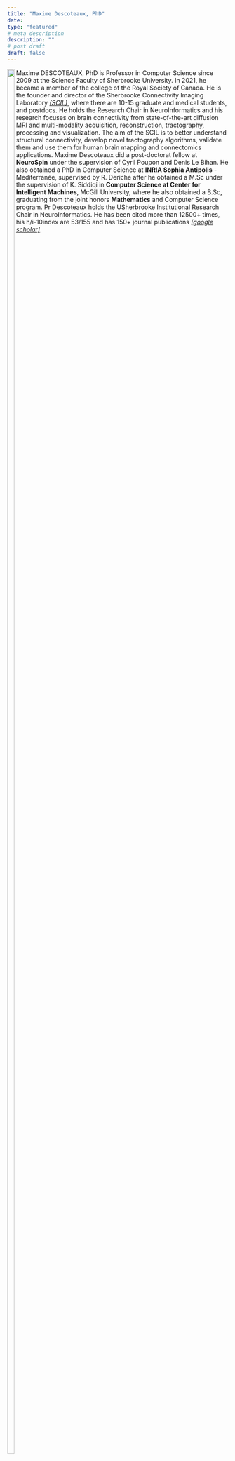 ```yaml
---
title: "Maxime Descoteaux, PhD"
date:
type: "featured"
# meta description
description: ""
# post draft
draft: false
---
```



<div style="clear: both;">
  <div style="float: left">
    <img src="/images/maxime_descoteaux.jpg" alt="" width="90%">
  </div>
  <div>
    <p>Maxime DESCOTEAUX, PhD is Professor in Computer Science since 2009 at the Science Faculty of Sherbrooke University. In 2021, he became a member of the college of the Royal Society of Canada. He is the founder and director of the Sherbrooke Connectivity Imaging Laboratory <a href="http://scil.usherbroeoke.ca/"><i>(SCIL)</i></a>, where there are 10-15 graduate and medical students, and postdocs. He holds the Research Chair in NeuroInformatics and his research focuses on brain connectivity from state-of-the-art diffusion MRI and multi-modality acquisition, reconstruction, tractography, processing and visualization. The aim of the SCIL is to better understand structural connectivity, develop novel tractography algorithms, validate them and use them for human brain mapping and connectomics applications. Maxime Descoteaux did a post-doctorat fellow at <b>NeuroSpin</b> under the supervision of Cyril Poupon and Denis Le Bihan. He also obtained a PhD in Computer Science at <b>INRIA Sophia Antipolis</b> - Mediterranée, supervised by R. Deriche after he obtained a M.Sc under the supervision of K. Siddiqi in <b>Computer Science at Center for Intelligent Machines</b>, McGill University, where he also obtained a B.Sc, graduating from the joint honors <b>Mathematics</b> and Computer Science program. Pr Descoteaux holds the USherbrooke Institutional Research Chair in NeuroInformatics. He has been cited more than 12500+ times, his h/i-10index are 53/155 and has 150+ journal publications <a href="https://scholar.google.com/citations?user=ohzG9ScAAAAJ"><i>[google scholar]</i></a></p>
  </div>
</div>



